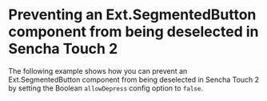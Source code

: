 # Preventing an Ext.SegmentedButton component from being deselected in Sencha Touch 2 #

The following example shows how you can prevent an Ext.SegmentedButton component from being deselected in Sencha Touch 2 by setting the Boolean `allowDepress` config option to `false`.

